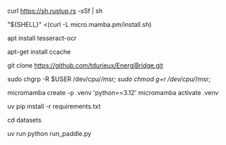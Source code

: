 curl https://sh.rustup.rs -sSf | sh

"${SHELL}" <(curl -L micro.mamba.pm/install.sh)

apt install tesseract-ocr

apt-get install ccache

git clone https://github.com/tdurieux/EnergiBridge.git

sudo chgrp -R $USER /dev/cpu/*/msr;
sudo chmod g+r /dev/cpu/*/msr;

micromamba create -p .venv 'python==3.12'
micromamba activate .venv

uv pip install -r requirements.txt

cd datasets

uv run python run_paddle.py